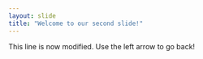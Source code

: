 ```yaml
---
layout: slide
title: "Welcome to our second slide!"
---
```

This line is now modified.
Use the left arrow to go back!
